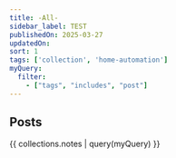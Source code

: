 ```yaml
---
title: -All-
sidebar_label: TEST
publishedOn: 2025-03-27
updatedOn:
sort: 1
tags: ['collection', 'home-automation']
myQuery:
  filter:
    - ["tags", "includes", "post"]
---
```



## Posts

{{ collections.notes | query(myQuery) }}